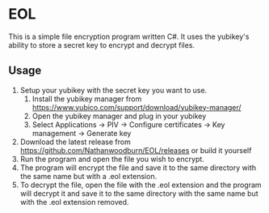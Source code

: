# EOL
This is a simple file encryption program written C#.
It uses the yubikey's ability to store a secret key to encrypt and decrypt files.

## Usage
1. Setup your yubikey with the secret key you want to use.
   1. Install the yubikey manager from https://www.yubico.com/support/download/yubikey-manager/
   2. Open the yubikey manager and plug in your yubikey
   3. Select Applications -> PIV -> Configure certificates -> Key management -> Generate key
2. Download the latest release from https://github.com/Nathanwoodburn/EOL/releases or build it yourself
3. Run the program and open the file you wish to encrypt.
4. The program will encrypt the file and save it to the same directory with the same name but with a .eol extension.
5. To decrypt the file, open the file with the .eol extension and the program will decrypt it and save it to the same directory with the same name but with the .eol extension removed.